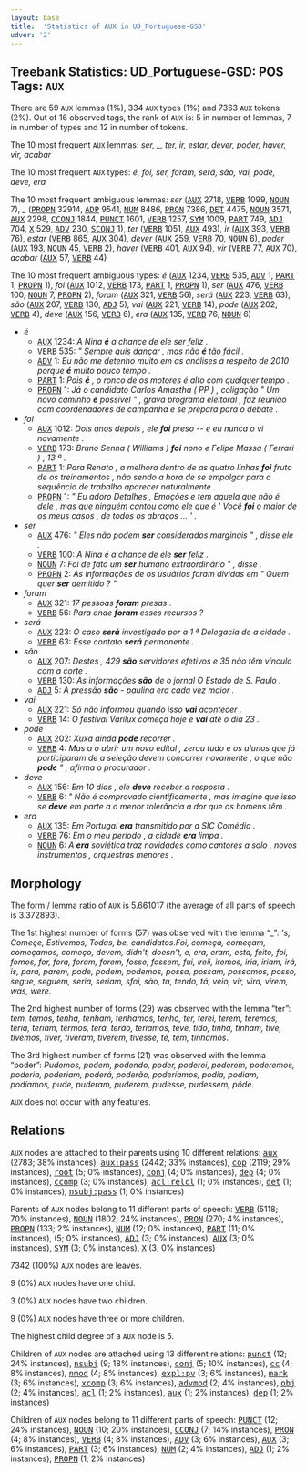 ```yaml
---
layout: base
title:  'Statistics of AUX in UD_Portuguese-GSD'
udver: '2'
---
```


## Treebank Statistics: UD_Portuguese-GSD: POS Tags: `AUX`

There are 59 `AUX` lemmas (1%), 334 `AUX` types (1%) and 7363 `AUX` tokens (2%).
Out of 16 observed tags, the rank of `AUX` is: 5 in number of lemmas, 7 in number of types and 12 in number of tokens.

The 10 most frequent `AUX` lemmas: <em>ser, _, ter, ir, estar, dever, poder, haver, vir, acabar</em>

The 10 most frequent `AUX` types:  <em>é, foi, ser, foram, será, são, vai, pode, deve, era</em>

The 10 most frequent ambiguous lemmas: <em>ser</em> (<tt><a href="pt_gsd-pos-AUX.html">AUX</a></tt> 2718, <tt><a href="pt_gsd-pos-VERB.html">VERB</a></tt> 1099, <tt><a href="pt_gsd-pos-NOUN.html">NOUN</a></tt> 7), <em>_</em> (<tt><a href="pt_gsd-pos-PROPN.html">PROPN</a></tt> 32914, <tt><a href="pt_gsd-pos-ADP.html">ADP</a></tt> 9541, <tt><a href="pt_gsd-pos-NUM.html">NUM</a></tt> 8486, <tt><a href="pt_gsd-pos-PRON.html">PRON</a></tt> 7386, <tt><a href="pt_gsd-pos-DET.html">DET</a></tt> 4475, <tt><a href="pt_gsd-pos-NOUN.html">NOUN</a></tt> 3571, <tt><a href="pt_gsd-pos-AUX.html">AUX</a></tt> 2298, <tt><a href="pt_gsd-pos-CCONJ.html">CCONJ</a></tt> 1844, <tt><a href="pt_gsd-pos-PUNCT.html">PUNCT</a></tt> 1601, <tt><a href="pt_gsd-pos-VERB.html">VERB</a></tt> 1257, <tt><a href="pt_gsd-pos-SYM.html">SYM</a></tt> 1009, <tt><a href="pt_gsd-pos-PART.html">PART</a></tt> 749, <tt><a href="pt_gsd-pos-ADJ.html">ADJ</a></tt> 704, <tt><a href="pt_gsd-pos-X.html">X</a></tt> 529, <tt><a href="pt_gsd-pos-ADV.html">ADV</a></tt> 230, <tt><a href="pt_gsd-pos-SCONJ.html">SCONJ</a></tt> 1), <em>ter</em> (<tt><a href="pt_gsd-pos-VERB.html">VERB</a></tt> 1051, <tt><a href="pt_gsd-pos-AUX.html">AUX</a></tt> 493), <em>ir</em> (<tt><a href="pt_gsd-pos-AUX.html">AUX</a></tt> 393, <tt><a href="pt_gsd-pos-VERB.html">VERB</a></tt> 76), <em>estar</em> (<tt><a href="pt_gsd-pos-VERB.html">VERB</a></tt> 865, <tt><a href="pt_gsd-pos-AUX.html">AUX</a></tt> 304), <em>dever</em> (<tt><a href="pt_gsd-pos-AUX.html">AUX</a></tt> 259, <tt><a href="pt_gsd-pos-VERB.html">VERB</a></tt> 70, <tt><a href="pt_gsd-pos-NOUN.html">NOUN</a></tt> 6), <em>poder</em> (<tt><a href="pt_gsd-pos-AUX.html">AUX</a></tt> 193, <tt><a href="pt_gsd-pos-NOUN.html">NOUN</a></tt> 45, <tt><a href="pt_gsd-pos-VERB.html">VERB</a></tt> 2), <em>haver</em> (<tt><a href="pt_gsd-pos-VERB.html">VERB</a></tt> 401, <tt><a href="pt_gsd-pos-AUX.html">AUX</a></tt> 94), <em>vir</em> (<tt><a href="pt_gsd-pos-VERB.html">VERB</a></tt> 77, <tt><a href="pt_gsd-pos-AUX.html">AUX</a></tt> 70), <em>acabar</em> (<tt><a href="pt_gsd-pos-AUX.html">AUX</a></tt> 57, <tt><a href="pt_gsd-pos-VERB.html">VERB</a></tt> 44)

The 10 most frequent ambiguous types:  <em>é</em> (<tt><a href="pt_gsd-pos-AUX.html">AUX</a></tt> 1234, <tt><a href="pt_gsd-pos-VERB.html">VERB</a></tt> 535, <tt><a href="pt_gsd-pos-ADV.html">ADV</a></tt> 1, <tt><a href="pt_gsd-pos-PART.html">PART</a></tt> 1, <tt><a href="pt_gsd-pos-PROPN.html">PROPN</a></tt> 1), <em>foi</em> (<tt><a href="pt_gsd-pos-AUX.html">AUX</a></tt> 1012, <tt><a href="pt_gsd-pos-VERB.html">VERB</a></tt> 173, <tt><a href="pt_gsd-pos-PART.html">PART</a></tt> 1, <tt><a href="pt_gsd-pos-PROPN.html">PROPN</a></tt> 1), <em>ser</em> (<tt><a href="pt_gsd-pos-AUX.html">AUX</a></tt> 476, <tt><a href="pt_gsd-pos-VERB.html">VERB</a></tt> 100, <tt><a href="pt_gsd-pos-NOUN.html">NOUN</a></tt> 7, <tt><a href="pt_gsd-pos-PROPN.html">PROPN</a></tt> 2), <em>foram</em> (<tt><a href="pt_gsd-pos-AUX.html">AUX</a></tt> 321, <tt><a href="pt_gsd-pos-VERB.html">VERB</a></tt> 56), <em>será</em> (<tt><a href="pt_gsd-pos-AUX.html">AUX</a></tt> 223, <tt><a href="pt_gsd-pos-VERB.html">VERB</a></tt> 63), <em>são</em> (<tt><a href="pt_gsd-pos-AUX.html">AUX</a></tt> 207, <tt><a href="pt_gsd-pos-VERB.html">VERB</a></tt> 130, <tt><a href="pt_gsd-pos-ADJ.html">ADJ</a></tt> 5), <em>vai</em> (<tt><a href="pt_gsd-pos-AUX.html">AUX</a></tt> 221, <tt><a href="pt_gsd-pos-VERB.html">VERB</a></tt> 14), <em>pode</em> (<tt><a href="pt_gsd-pos-AUX.html">AUX</a></tt> 202, <tt><a href="pt_gsd-pos-VERB.html">VERB</a></tt> 4), <em>deve</em> (<tt><a href="pt_gsd-pos-AUX.html">AUX</a></tt> 156, <tt><a href="pt_gsd-pos-VERB.html">VERB</a></tt> 6), <em>era</em> (<tt><a href="pt_gsd-pos-AUX.html">AUX</a></tt> 135, <tt><a href="pt_gsd-pos-VERB.html">VERB</a></tt> 76, <tt><a href="pt_gsd-pos-NOUN.html">NOUN</a></tt> 6)


* <em>é</em>
  * <tt><a href="pt_gsd-pos-AUX.html">AUX</a></tt> 1234: <em>A Nina <b>é</b> a chance de ele ser feliz .</em>
  * <tt><a href="pt_gsd-pos-VERB.html">VERB</a></tt> 535: <em>" Sempre quis dançar , mas não <b>é</b> tão fácil .</em>
  * <tt><a href="pt_gsd-pos-ADV.html">ADV</a></tt> 1: <em>Eu não me detenho muito em as análises a respeito de 2010 porque <b>é</b> muito pouco tempo .</em>
  * <tt><a href="pt_gsd-pos-PART.html">PART</a></tt> 1: <em>Pois <b>é</b> , o ronco de os motores é alto com qualquer tempo .</em>
  * <tt><a href="pt_gsd-pos-PROPN.html">PROPN</a></tt> 1: <em>Já o candidato Carlos Amastha ( PP ) , coligação " Um novo caminho <b>é</b> possível " , grava programa eleitoral , faz reunião com coordenadores de campanha e se prepara para o debate .</em>
* <em>foi</em>
  * <tt><a href="pt_gsd-pos-AUX.html">AUX</a></tt> 1012: <em>Dois anos depois , ele <b>foi</b> preso -- e eu nunca o vi novamente .</em>
  * <tt><a href="pt_gsd-pos-VERB.html">VERB</a></tt> 173: <em>Bruno Senna ( Williams ) <b>foi</b> nono e Felipe Massa ( Ferrari ) , 13 º .</em>
  * <tt><a href="pt_gsd-pos-PART.html">PART</a></tt> 1: <em>Para Renato , a melhora dentro de as quatro linhas <b>foi</b> fruto de os treinamentos , não sendo a hora de se empolgar para a sequência de trabalho aparecer naturalmente .</em>
  * <tt><a href="pt_gsd-pos-PROPN.html">PROPN</a></tt> 1: <em>" Eu adoro Detalhes , Emoções e tem aquela que não é dele , mas que ninguém cantou como ele que é ' Você <b>foi</b> o maior de os meus casos , de todos os abraços ... ' .</em>
* <em>ser</em>
  * <tt><a href="pt_gsd-pos-AUX.html">AUX</a></tt> 476: <em>" Eles não podem <b>ser</b> considerados marginais " , disse ele .</em>
  * <tt><a href="pt_gsd-pos-VERB.html">VERB</a></tt> 100: <em>A Nina é a chance de ele <b>ser</b> feliz .</em>
  * <tt><a href="pt_gsd-pos-NOUN.html">NOUN</a></tt> 7: <em>Foi de fato um <b>ser</b> humano extraordinário " , disse .</em>
  * <tt><a href="pt_gsd-pos-PROPN.html">PROPN</a></tt> 2: <em>As informações de os usuários foram dividas em " Quem quer <b>ser</b> demitido ? "</em>
* <em>foram</em>
  * <tt><a href="pt_gsd-pos-AUX.html">AUX</a></tt> 321: <em>17 pessoas <b>foram</b> presas .</em>
  * <tt><a href="pt_gsd-pos-VERB.html">VERB</a></tt> 56: <em>Para onde <b>foram</b> esses recursos ?</em>
* <em>será</em>
  * <tt><a href="pt_gsd-pos-AUX.html">AUX</a></tt> 223: <em>O caso <b>será</b> investigado por a 1 ª Delegacia de a cidade .</em>
  * <tt><a href="pt_gsd-pos-VERB.html">VERB</a></tt> 63: <em>Esse contato <b>será</b> permanente .</em>
* <em>são</em>
  * <tt><a href="pt_gsd-pos-AUX.html">AUX</a></tt> 207: <em>Destes , 429 <b>são</b> servidores efetivos e 35 não têm vínculo com a corte .</em>
  * <tt><a href="pt_gsd-pos-VERB.html">VERB</a></tt> 130: <em>As informações <b>são</b> de o jornal O Estado de S. Paulo .</em>
  * <tt><a href="pt_gsd-pos-ADJ.html">ADJ</a></tt> 5: <em>A pressão <b>são</b> - paulina era cada vez maior .</em>
* <em>vai</em>
  * <tt><a href="pt_gsd-pos-AUX.html">AUX</a></tt> 221: <em>Só não informou quando isso <b>vai</b> acontecer .</em>
  * <tt><a href="pt_gsd-pos-VERB.html">VERB</a></tt> 14: <em>O festival Varilux começa hoje e <b>vai</b> até o dia 23 .</em>
* <em>pode</em>
  * <tt><a href="pt_gsd-pos-AUX.html">AUX</a></tt> 202: <em>Xuxa ainda <b>pode</b> recorrer .</em>
  * <tt><a href="pt_gsd-pos-VERB.html">VERB</a></tt> 4: <em>Mas a o abrir um novo edital , zerou tudo e os alunos que já participaram de a seleção devem concorrer novamente , o que não <b>pode</b> " , afirma o procurador .</em>
* <em>deve</em>
  * <tt><a href="pt_gsd-pos-AUX.html">AUX</a></tt> 156: <em>Em 10 dias , ele <b>deve</b> receber a resposta .</em>
  * <tt><a href="pt_gsd-pos-VERB.html">VERB</a></tt> 6: <em>" Não é comprovado cientificamente , mas imagino que isso se <b>deve</b> em parte a a menor tolerância a dor que os homens têm .</em>
* <em>era</em>
  * <tt><a href="pt_gsd-pos-AUX.html">AUX</a></tt> 135: <em>Em Portugal <b>era</b> transmitido por a SIC Comédia .</em>
  * <tt><a href="pt_gsd-pos-VERB.html">VERB</a></tt> 76: <em>Em o meu período , a cidade <b>era</b> limpa .</em>
  * <tt><a href="pt_gsd-pos-NOUN.html">NOUN</a></tt> 6: <em>A <b>era</b> soviética traz novidades como cantores a solo , novos instrumentos , orquestras menores .</em>

## Morphology

The form / lemma ratio of `AUX` is 5.661017 (the average of all parts of speech is 3.372893).

The 1st highest number of forms (57) was observed with the lemma “_”: <em>'s, Começe, Estivemos, Todas, be, candidatos.Foi, começa, começam, começamos, começo, devem, didn't, doesn't, e, era, eram, esta, feito, foi, fomos, for, fora, foram, forem, fosse, fossem, fui, ireii, iremos, iria, iriam, irá, is, para, parem, pode, podem, podemos, possa, possam, possamos, posso, segue, seguem, seria, seriam, sfoi, sào, ta, tendo, tá, veio, vir, vira, virem, was, were</em>.

The 2nd highest number of forms (29) was observed with the lemma “ter”: <em>tem, temos, tenha, tenham, tenhamos, tenho, ter, terei, terem, teremos, teria, teriam, termos, terá, terão, teríamos, teve, tido, tinha, tinham, tive, tivemos, tiver, tiveram, tiverem, tivesse, tê, têm, tínhamos</em>.

The 3rd highest number of forms (21) was observed with the lemma “poder”: <em>Pudemos, podem, podendo, poder, poderei, poderem, poderemos, poderia, poderiam, poderá, poderão, poderíamos, podia, podiam, podíamos, pude, puderam, puderem, pudesse, pudessem, pôde</em>.

`AUX` does not occur with any features.


## Relations

`AUX` nodes are attached to their parents using 10 different relations: <tt><a href="pt_gsd-dep-aux.html">aux</a></tt> (2783; 38% instances), <tt><a href="pt_gsd-dep-aux-pass.html">aux:pass</a></tt> (2442; 33% instances), <tt><a href="pt_gsd-dep-cop.html">cop</a></tt> (2119; 29% instances), <tt><a href="pt_gsd-dep-root.html">root</a></tt> (5; 0% instances), <tt><a href="pt_gsd-dep-conj.html">conj</a></tt> (4; 0% instances), <tt><a href="pt_gsd-dep-dep.html">dep</a></tt> (4; 0% instances), <tt><a href="pt_gsd-dep-ccomp.html">ccomp</a></tt> (3; 0% instances), <tt><a href="pt_gsd-dep-acl-relcl.html">acl:relcl</a></tt> (1; 0% instances), <tt><a href="pt_gsd-dep-det.html">det</a></tt> (1; 0% instances), <tt><a href="pt_gsd-dep-nsubj-pass.html">nsubj:pass</a></tt> (1; 0% instances)

Parents of `AUX` nodes belong to 11 different parts of speech: <tt><a href="pt_gsd-pos-VERB.html">VERB</a></tt> (5118; 70% instances), <tt><a href="pt_gsd-pos-NOUN.html">NOUN</a></tt> (1802; 24% instances), <tt><a href="pt_gsd-pos-PRON.html">PRON</a></tt> (270; 4% instances), <tt><a href="pt_gsd-pos-PROPN.html">PROPN</a></tt> (133; 2% instances), <tt><a href="pt_gsd-pos-NUM.html">NUM</a></tt> (12; 0% instances), <tt><a href="pt_gsd-pos-PART.html">PART</a></tt> (11; 0% instances),  (5; 0% instances), <tt><a href="pt_gsd-pos-ADJ.html">ADJ</a></tt> (3; 0% instances), <tt><a href="pt_gsd-pos-AUX.html">AUX</a></tt> (3; 0% instances), <tt><a href="pt_gsd-pos-SYM.html">SYM</a></tt> (3; 0% instances), <tt><a href="pt_gsd-pos-X.html">X</a></tt> (3; 0% instances)

7342 (100%) `AUX` nodes are leaves.

9 (0%) `AUX` nodes have one child.

3 (0%) `AUX` nodes have two children.

9 (0%) `AUX` nodes have three or more children.

The highest child degree of a `AUX` node is 5.

Children of `AUX` nodes are attached using 13 different relations: <tt><a href="pt_gsd-dep-punct.html">punct</a></tt> (12; 24% instances), <tt><a href="pt_gsd-dep-nsubj.html">nsubj</a></tt> (9; 18% instances), <tt><a href="pt_gsd-dep-conj.html">conj</a></tt> (5; 10% instances), <tt><a href="pt_gsd-dep-cc.html">cc</a></tt> (4; 8% instances), <tt><a href="pt_gsd-dep-nmod.html">nmod</a></tt> (4; 8% instances), <tt><a href="pt_gsd-dep-expl-pv.html">expl:pv</a></tt> (3; 6% instances), <tt><a href="pt_gsd-dep-mark.html">mark</a></tt> (3; 6% instances), <tt><a href="pt_gsd-dep-xcomp.html">xcomp</a></tt> (3; 6% instances), <tt><a href="pt_gsd-dep-advmod.html">advmod</a></tt> (2; 4% instances), <tt><a href="pt_gsd-dep-obj.html">obj</a></tt> (2; 4% instances), <tt><a href="pt_gsd-dep-acl.html">acl</a></tt> (1; 2% instances), <tt><a href="pt_gsd-dep-aux.html">aux</a></tt> (1; 2% instances), <tt><a href="pt_gsd-dep-dep.html">dep</a></tt> (1; 2% instances)

Children of `AUX` nodes belong to 11 different parts of speech: <tt><a href="pt_gsd-pos-PUNCT.html">PUNCT</a></tt> (12; 24% instances), <tt><a href="pt_gsd-pos-NOUN.html">NOUN</a></tt> (10; 20% instances), <tt><a href="pt_gsd-pos-CCONJ.html">CCONJ</a></tt> (7; 14% instances), <tt><a href="pt_gsd-pos-PRON.html">PRON</a></tt> (4; 8% instances), <tt><a href="pt_gsd-pos-VERB.html">VERB</a></tt> (4; 8% instances), <tt><a href="pt_gsd-pos-ADV.html">ADV</a></tt> (3; 6% instances), <tt><a href="pt_gsd-pos-AUX.html">AUX</a></tt> (3; 6% instances), <tt><a href="pt_gsd-pos-PART.html">PART</a></tt> (3; 6% instances), <tt><a href="pt_gsd-pos-NUM.html">NUM</a></tt> (2; 4% instances), <tt><a href="pt_gsd-pos-ADJ.html">ADJ</a></tt> (1; 2% instances), <tt><a href="pt_gsd-pos-PROPN.html">PROPN</a></tt> (1; 2% instances)

